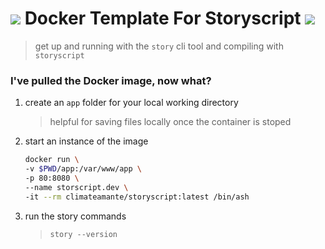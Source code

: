# ![](http://images1-focus-opensocial.googleusercontent.com/gadgets/proxy?container=focus&gadget=a&no_expand=0&resize_w=30&rewriteMime=image/*&url=https://user-images.githubusercontent.com/29623356/59837660-772a7680-9302-11e9-8b67-fe556597eb3b.png)  Docker Template For Storyscript ![](http://images1-focus-opensocial.googleusercontent.com/gadgets/proxy?container=focus&gadget=a&no_expand=0&resize_w=30&rewriteMime=image/*&url=https://user-images.githubusercontent.com/29623356/59834004-0da76980-92fc-11e9-8f97-182e8b639235.png)  
 >  get up and running with the `story` cli tool and compiling with `storyscript`


### I've pulled the Docker image, now what?

1. create an `app` folder for your local working directory
    > helpful for saving files locally once the container is stoped
    
1. start an instance of the image
    
    ```sh
    docker run \
    -v $PWD/app:/var/www/app \
    -p 80:8080 \
    --name storscript.dev \
    -it --rm climateamante/storyscript:latest /bin/ash
    ```
    
1. run the story commands
    > `story --version`

